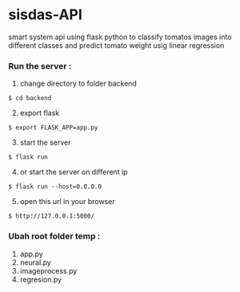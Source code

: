 # sisdas-API
smart system api using flask python to classify tomatos images into different classes and predict tomato weight usig linear regression

### Run the server  :
1. change directory to folder backend
```
$ cd backend
```
2. export flask
```
$ export FLASK_APP=app.py
```

3. start the server
```
$ flask run
```

4. or start the server on different ip
```
$ flask run --host=0.0.0.0
```

5. open this url in your browser
```
$ http://127.0.0.1:5000/
```


### Ubah root folder temp  :
1. app.py 
2. neural.py
3. imageprocess.py
4. regresion.py

